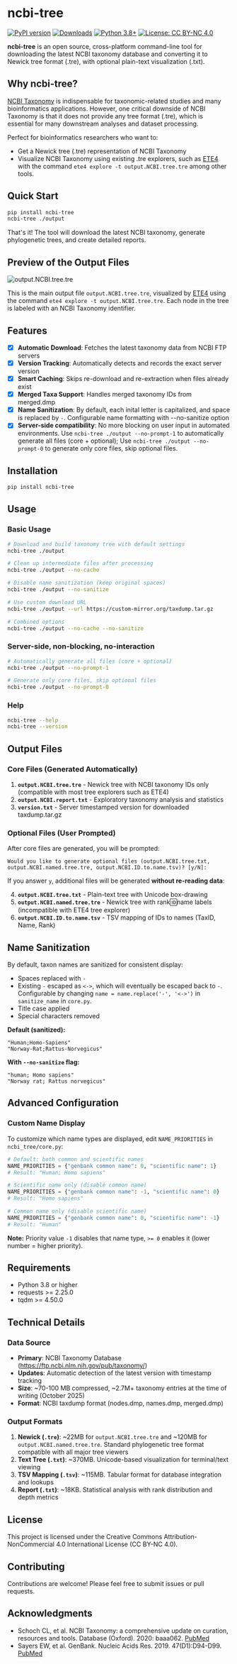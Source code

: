 # ncbi-tree

[![PyPI version](https://badge.fury.io/py/ncbi-tree.svg?v=1)](https://badge.fury.io/py/ncbi-tree)
[![Downloads](https://img.shields.io/pypi/dm/ncbi-tree)](https://pypistats.org/packages/ncbi-tree)
[![Python 3.8+](https://img.shields.io/badge/python-3.8+-blue.svg)](https://www.python.org/downloads/)
[![License: CC BY-NC 4.0](https://img.shields.io/badge/License-CC%20BY--NC%204.0-lightgrey.svg)](https://creativecommons.org/licenses/by-nc/4.0/)

**ncbi-tree** is an open source, cross-platform command-line tool for downloading the latest NCBI taxonomy database and converting it to Newick tree format (.tre), with optional plain-text visualization (.txt).

## Why ncbi-tree?

[NCBI Taxonomy](https://www.ncbi.nlm.nih.gov/taxonomy) is indispensable for taxonomic-related studies and many bioinformatics applications. However, one critical downside of NCBI Taxonomy is that it does not provide any tree format (.tre), which is essential for many downstream analyses and dataset processing.

Perfect for bioinformatics researchers who want to:

- Get a Newick tree (.tre) representation of NCBI Taxonomy
- Visualize NCBI Taxonomy using existing .tre explorers, such as [ETE4](https://github.com/etetoolkit/ete4) with the command `ete4 explore -t output.NCBI.tree.tre` among other tools.

## Quick Start

```bash
pip install ncbi-tree
ncbi-tree ./output
```

That's it! The tool will download the latest NCBI taxonomy, generate phylogenetic trees, and create detailed reports.

## Preview of the Output Files

![output.NCBI.tree.tre](https://github.com/PhyloBridge/ncbi-tree/raw/main/assets/output.NCBI.tree.tre.png)

This is the main output file `output.NCBI.tree.tre`, visualized by [ETE4](https://github.com/etetoolkit/ete4) using the command `ete4 explore -t output.NCBI.tree.tre`. Each node in the tree is labeled with an NCBI Taxonomy identifier.

## Features

- [x] **Automatic Download**: Fetches the latest taxonomy data from NCBI FTP servers
- [x] **Version Tracking**: Automatically detects and records the exact server version
- [x] **Smart Caching**: Skips re-download and re-extraction when files already exist
- [x] **Merged Taxa Support**: Handles merged taxonomy IDs from merged.dmp
- [x] **Name Sanitization**: By default, each inital letter is capitalized, and space is replaced by `-`. Configurable name formatting with --no-sanitize option
- [x] **Server-side compatibility**: No more blocking on user input in automated environments. Use `ncbi-tree ./output --no-prompt-1` to automatically generate all files (core + optional); Use `ncbi-tree ./output --no-prompt-0` to generate only core files, skip optional files.

## Installation

```bash
pip install ncbi-tree
```

## Usage

### Basic Usage

```bash
# Download and build taxonomy tree with default settings
ncbi-tree ./output

# Clean up intermediate files after processing
ncbi-tree ./output --no-cache

# Disable name sanitization (keep original spaces)
ncbi-tree ./output --no-sanitize

# Use custom download URL
ncbi-tree ./output --url https://custom-mirror.org/taxdump.tar.gz

# Combined options
ncbi-tree ./output --no-cache --no-sanitize
```

### Server-side, non-blocking, no-interaction

```bash
# Automatically generate all files (core + optional)
ncbi-tree ./output --no-prompt-1

# Generate only core files, skip optional files
ncbi-tree ./output --no-prompt-0
```

### Help

```bash
ncbi-tree --help
ncbi-tree --version
```

## Output Files

### Core Files (Generated Automatically)

1. **`output.NCBI.tree.tre`** - Newick tree with NCBI taxonomy IDs only (compatible with most tree explorers such as ETE4)
2. **`output.NCBI.report.txt`** - Exploratory taxonomy analysis and statistics
3. **`version.txt`** - Server timestamped version for downloaded taxdump.tar.gz

### Optional Files (User Prompted)

After core files are generated, you will be prompted:
```
Would you like to generate optional files (output.NCBI.tree.txt, output.NCBI.named.tree.tre, output.NCBI.ID.to.name.tsv)? [y/N]:
```

If you answer `y`, additional files will be generated **without re-reading data**:

4. **`output.NCBI.tree.txt`** - Plain-text tree with Unicode box-drawing
5. **`output.NCBI.named.tree.tre`** - Newick tree with rank:id:name labels (incompatible with ETE4 tree explorer)
6. **`output.NCBI.ID.to.name.tsv`** - TSV mapping of IDs to names (TaxID, Name, Rank)

## Name Sanitization

By default, taxon names are sanitized for consistent display:
- Spaces replaced with `-`
- Existing `-` escaped as `<->`, which will eventually be escaped back to `-`. Configurable by changing `name = name.replace('-', '<->')` in `sanitize_name` in `core.py`.
- Title case applied
- Special characters removed

**Default (sanitized):**
```
"Human;Homo-Sapiens"
"Norway-Rat;Rattus-Norvegicus"
```

**With `--no-sanitize` flag:**
```
"human; Homo sapiens"
"Norway rat; Rattus norvegicus"
```

## Advanced Configuration

### Custom Name Display

To customize which name types are displayed, edit `NAME_PRIORITIES` in `ncbi_tree/core.py`:

```python
# Default: both common and scientific names
NAME_PRIORITIES = {"genbank common name": 0, "scientific name": 1}
# Result: "Human; Homo sapiens"

# Scientific name only (disable common name)
NAME_PRIORITIES = {"genbank common name": -1, "scientific name": 0}
# Result: "Homo sapiens"

# Common name only (disable scientific name)
NAME_PRIORITIES = {"genbank common name": 0, "scientific name": -1}
# Result: "Human"
```

**Note:** Priority value `-1` disables that name type, `>= 0` enables it (lower number = higher priority).

## Requirements

- Python 3.8 or higher
- requests >= 2.25.0
- tqdm >= 4.50.0

## Technical Details

### Data Source
- **Primary**: NCBI Taxonomy Database (https://ftp.ncbi.nlm.nih.gov/pub/taxonomy/)
- **Updates**: Automatic detection of the latest version with timestamp tracking
- **Size**: ~70-100 MB compressed, ~2.7M+ taxonomy entries at the time of writing (October 2025)
- **Format**: NCBI taxdump format (nodes.dmp, names.dmp, merged.dmp)

### Output Formats
1. **Newick (`.tre`)**: ~22MB for `output.NCBI.tree.tre` and ~120MB for `output.NCBI.named.tree.tre`. Standard phylogenetic tree format compatible with all major tree viewers
2. **Text Tree (`.txt`)**: ~370MB. Unicode-based visualization for terminal/text viewing
3. **TSV Mapping (`.tsv`)**: ~115MB. Tabular format for database integration and lookups
4. **Report (`.txt`)**: ~18KB. Statistical analysis with rank distribution and depth metrics

## License

This project is licensed under the Creative Commons Attribution-NonCommercial 4.0 International License (CC BY-NC 4.0).

## Contributing

Contributions are welcome! Please feel free to submit issues or pull requests.

## Acknowledgments

- Schoch CL, et al. NCBI Taxonomy: a comprehensive update on curation, resources and tools. Database (Oxford). 2020: baaa062. [PubMed](https://www.ncbi.nlm.nih.gov/pubmed/32761142)
- Sayers EW, et al. GenBank. Nucleic Acids Res. 2019. 47(D1):D94-D99. [PubMed](https://www.ncbi.nlm.nih.gov/pubmed/30365038)